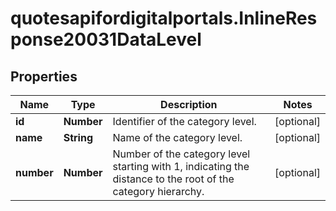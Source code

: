 # quotesapifordigitalportals.InlineResponse20031DataLevel

## Properties

Name | Type | Description | Notes
------------ | ------------- | ------------- | -------------
**id** | **Number** | Identifier of the category level. | [optional] 
**name** | **String** | Name of the category level. | [optional] 
**number** | **Number** | Number of the category level starting with 1, indicating the distance to the root of the category hierarchy. | [optional] 


